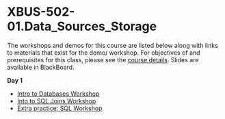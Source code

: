 # XBUS-502-01.Data_Sources_Storage

The workshops and demos for this course are listed below along with links to materials that exist for the demo/ workshop. For objectives of and prerequisites for this class, please see the [course details](https://github.com/georgetown-analytics/XBUS-502-01.Data_Sources_Storage/blob/master/xbus-502-01.data_sources_storage.md). Slides are available in BlackBoard.

**Day 1**

* [Intro to Databases Workshop](https://github.com/georgetown-analytics/XBUS-502-01.Data_Sources_Storage/tree/master/sql-tutorial)
* [Into to SQL Joins Workshop](https://github.com/georgetown-analytics/XBUS-502-01.Data_Sources_Storage/tree/master/sql-tutorial)
* [Extra practice: SQL Workshop](https://github.com/georgetown-analytics/XBUS-502-01.Data_Sources_Storage/tree/master/sql-workshop)


